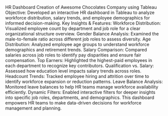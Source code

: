 HR Dashboard Creation of Awesome Chocolates Company using Tableau
Objective: Developed an interactive HR dashboard in Tableau to analyze workforce distribution, salary trends, and employee demographics for informed decision-making.
Key Insights & Features:
Workforce Distribution: Visualized employee count by department and job role for a clear organizational structure overview.
Gender Balance Analysis: Examined the male-to-female ratio across different job roles to assess diversity.
Age Distribution: Analyzed employee age groups to understand workforce demographics and retirement trends.
Salary Comparison: Compared salaries across job roles to identify pay disparities and ensure fair compensation.
Top Earners: Highlighted the highest-paid employees in each department to recognize key contributors.
Qualification vs. Salary: Assessed how education level impacts salary trends across roles.
Headcount Trends: Tracked employee hiring and attrition over time to identify workforce expansion or reduction patterns.
Leave Balance Analysis: Monitored leave balances to help HR teams manage workforce availability efficiently.
Dynamic Filters: Enabled interactive filters for deeper insights into specific job roles, departments, and demographics.
This dashboard empowers HR teams to make data-driven decisions for workforce management and planning.


